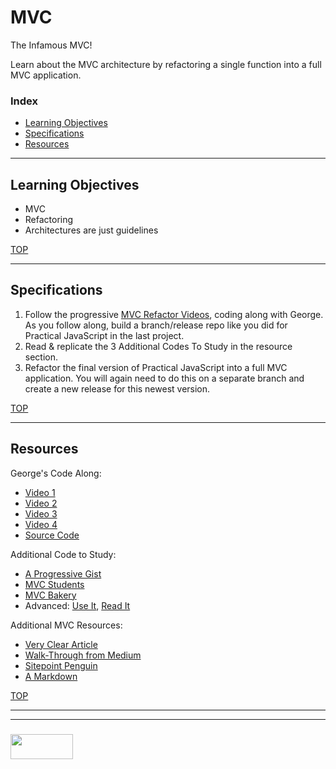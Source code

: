 # MVC

The Infamous MVC! 

Learn about the MVC architecture by refactoring a single function into a full MVC application.  

### Index
* [Learning Objectives](#learning-objectives)
* [Specifications](#specifications)
* [Resources](#resources)

---

## Learning Objectives

* MVC
* Refactoring
* Architectures are just guidelines

[TOP](#index)

---

## Specifications

1. Follow the progressive [MVC Refactor Videos](https://www.youtube.com/watch?v=6iI7_EiuvkE), coding along with George.  As you follow along, build a branch/release repo like you did for Practical JavaScript in the last project.  
2. Read & replicate the 3 Additional Codes To Study in the resource section.
3. Refactor the final version of Practical JavaScript into a full MVC application.  You will again need to do this on a separate branch and create a new release for this newest version.


[TOP](#index)

---

## Resources

George's Code Along:
* [Video 1](https://www.youtube.com/watch?v=6iI7_EiuvkE)
* [Video 2](https://www.youtube.com/watch?v=ogGnQfAzZXE&t=457s)
* [Video 3](https://www.youtube.com/watch?v=SwZ5yO60gJk)
* [Video 4](https://www.youtube.com/watch?v=xCgSUprXWwg&t=86s)
* [Source Code](https://github.com/elewa-academy/Modular-Design/tree/master/docs_src/01-mvc/MVC_list)

Additional Code to Study:
* [A Progressive Gist](https://gist.github.com/darrenderidder/3325582)
* [MVC Students](https://github.com/elewa-academy/Modular-Design/tree/master/docs_src/01-mvc/rien-student-mvc)
* [MVC Bakery](https://github.com/elewa-academy/Modular-Design/tree/master/docs_src/01-mvc/rien-mvc-bakery)
* Advanced: [Use It](http://todomvc.com/examples/vanillajs/), [Read It](https://github.com/tastejs/todomvc/tree/master/examples/vanillajs)

Additional MVC Resources:
* [Very Clear Article](https://medium.com/@patrickackerman/classic-front-end-mvc-with-vanilla-javascript-7eee550bc702)
* [Walk-Through from Medium](https://medium.com/@ToddZebert/a-walk-through-of-a-simple-javascript-mvc-implementation-c188a69138dc)
* [Sitepoint Penguin](https://www.sitepoint.com/mvc-design-pattern-javascript/)
* [A Markdown](https://github.com/elewa-academy/General-Resources/blob/master/application-design/mvc.md)

[TOP](#index)


___
___
### <a href="http://elewa.education/blog" target="_blank"><img src="https://user-images.githubusercontent.com/18554853/34921062-506450ae-f97d-11e7-875f-6feeb26ad72d.png" width="100" height="40"/></a>

